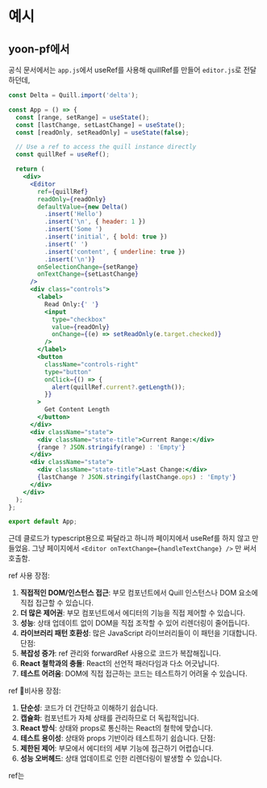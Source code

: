 # 예시
## yoon-pf에서
공식 문서에서는 `app.js`에서 useRef를 사용해 quillRef를 만들어 `editor.js`로 전달하던데,
```jsx
const Delta = Quill.import('delta');

const App = () => {
  const [range, setRange] = useState();
  const [lastChange, setLastChange] = useState();
  const [readOnly, setReadOnly] = useState(false);

  // Use a ref to access the quill instance directly
  const quillRef = useRef();

  return (
    <div>
      <Editor
        ref={quillRef}
        readOnly={readOnly}
        defaultValue={new Delta()
          .insert('Hello')
          .insert('\n', { header: 1 })
          .insert('Some ')
          .insert('initial', { bold: true })
          .insert(' ')
          .insert('content', { underline: true })
          .insert('\n')}
        onSelectionChange={setRange}
        onTextChange={setLastChange}
      />
      <div class="controls">
        <label>
          Read Only:{' '}
          <input
            type="checkbox"
            value={readOnly}
            onChange={(e) => setReadOnly(e.target.checked)}
          />
        </label>
        <button
          className="controls-right"
          type="button"
          onClick={() => {
            alert(quillRef.current?.getLength());
          }}
        >
          Get Content Length
        </button>
      </div>
      <div className="state">
        <div className="state-title">Current Range:</div>
        {range ? JSON.stringify(range) : 'Empty'}
      </div>
      <div className="state">
        <div className="state-title">Last Change:</div>
        {lastChange ? JSON.stringify(lastChange.ops) : 'Empty'}
      </div>
    </div>
  );
};

export default App;
```
근데 클로드가 typescript용으로 짜달라고 하니까 페이지에서 useRef를 하지 않고 만들었음.
그냥 페이지에서 `<Editor onTextChange={handleTextChange} />` 만 써서 호출함.

ref 사용
장점:
1. **직접적인 DOM/인스턴스 접근**: 부모 컴포넌트에서 Quill 인스턴스나 DOM 요소에 직접 접근할 수 있습니다.
2. **더 많은 제어권**: 부모 컴포넌트에서 에디터의 기능을 직접 제어할 수 있습니다.
3. **성능**: 상태 업데이트 없이 DOM을 직접 조작할 수 있어 리렌더링이 줄어듭니다.
4. **라이브러리 패턴 호환성**: 많은 JavaScript 라이브러리들이 이 패턴을 기대합니다.
 단점:
5. **복잡성 증가**: ref 관리와 forwardRef 사용으로 코드가 복잡해집니다.
6. **React 철학과의 충돌**: React의 선언적 패러다임과 다소 어긋납니다.
7. **테스트 어려움**: DOM에 직접 접근하는 코드는 테스트하기 어려울 수 있습니다.

 ref 비사용
장점:
1. **단순성**: 코드가 더 간단하고 이해하기 쉽습니다.
2. **캡슐화**: 컴포넌트가 자체 상태를 관리하므로 더 독립적입니다.
3. **React 방식**: 상태와 props로 통신하는 React의 철학에 맞습니다.
4. **테스트 용이성**: 상태와 props 기반이라 테스트하기 쉽습니다.
단점:
5. **제한된 제어**: 부모에서 에디터의 세부 기능에 접근하기 어렵습니다.
6. **성능 오버헤드**: 상태 업데이트로 인한 리렌더링이 발생할 수 있습니다.

ref는 